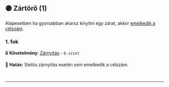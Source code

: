## 🟣 Zártörő (1)

Alapesetben ha gyorsabban akarsz kinyitni egy zárat, akkor [emelkedik a célszám](../kepzettsegek.szekunder/zarnyitas.md#c%C3%A9lsz%C3%A1mot-m%C3%B3dos%C3%ADt%C3%B3-t%C3%A9nyez%C5%91k).

### 1. fok

🔒 **Követelmény**: [Zárnyitás](../kepzettsegek.szekunder/zarnyitas.md) - `6.szint`

🌟 **Hatás**: Sietős zárnyitás esetén sem emelkedik a célszám.


<br />

---
